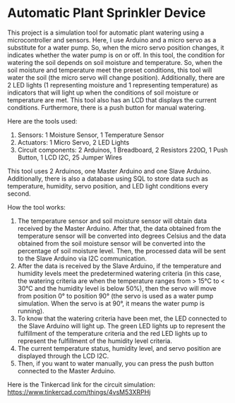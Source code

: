 # Automatic Plant Sprinkler Device

This project is a simulation tool for automatic plant watering using a microcontroller and sensors. Here, I use Arduino and a micro servo as a substitute for a water pump. So, when the micro servo position changes, it indicates whether the water pump is on or off. In this tool, the condition for watering the soil depends on soil moisture and temperature. So, when the soil moisture and temperature meet the preset conditions, this tool will water the soil (the micro servo will change position). Additionally, there are 2 LED lights (1 representing moisture and 1 representing temperature) as indicators that will light up when the conditions of soil moisture or temperature are met. This tool also has an LCD that displays the current conditions. Furthermore, there is a push button for manual watering.

Here are the tools used:
1. Sensors: 1 Moisture Sensor, 1 Temperature Sensor
2. Actuators: 1 Micro Servo, 2 LED Lights
3. Circuit components: 2 Arduinos, 1 Breadboard, 2 Resistors 220Ω, 1 Push Button, 1 LCD I2C, 25 Jumper Wires

This tool uses 2 Arduinos, one Master Arduino and one Slave Arduino. Additionally, there is also a database using SQL to store data such as temperature, humidity, servo position, and LED light conditions every second.

How the tool works:
1. The temperature sensor and soil moisture sensor will obtain data received by the Master Arduino. After that, the data obtained from the temperature sensor will be converted into degrees Celsius and the data obtained from the soil moisture sensor will be converted into the percentage of soil moisture level. Then, the processed data will be sent to the Slave Arduino via I2C communication.
2. After the data is received by the Slave Arduino, if the temperature and humidity levels meet the predetermined watering criteria (in this case, the watering criteria are when the temperature ranges from > 15°C to < 30°C and the humidity level is below 50%), then the servo will move from position 0° to position 90° (the servo is used as a water pump simulation. When the servo is at 90°, it means the water pump is running).
3. To know that the watering criteria have been met, the LED connected to the Slave Arduino will light up. The green LED lights up to represent the fulfillment of the temperature criteria and the red LED lights up to represent the fulfillment of the humidity level criteria.
4. The current temperature status, humidity level, and servo position are displayed through the LCD I2C.
5. Then, if you want to water manually, you can press the push button connected to the Master Arduino.

Here is the Tinkercad link for the circuit simulation: https://www.tinkercad.com/things/4vsM53XRPHj
